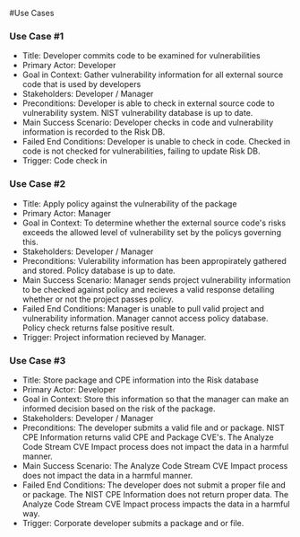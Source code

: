 #Use Cases

### Use Case #1

* Title: Developer commits code to be examined for vulnerabilities 
* Primary Actor: Developer
* Goal in Context: Gather vulnerability information for all external source code that is used by developers
* Stakeholders: Developer / Manager
* Preconditions: Developer is able to check in external source code to vulnerability system. NIST vulnerability database is up to date. 
* Main Success Scenario: Developer checks in code and vulnerability information is recorded to the Risk DB. 
* Failed End Conditions: Developer is unable to check in code. Checked in code is not checked for vulnerabilities, failing to update Risk DB. 
* Trigger: Code check in 

### Use Case #2

* Title: Apply policy against the vulnerability of the package 
* Primary Actor: Manager
* Goal in Context: To determine whether the external source code's risks exceeds the allowed level of vulnerability set by the policys governing this.
* Stakeholders: Developer / Manager
* Preconditions: Vulerability information has been appropirately gathered and stored. Policy database is up to date.
* Main Success Scenario: Manager sends project vulnerability information to be checked against policy and recieves a valid response detailing whether or not the project passes policy.
* Failed End Conditions:  Manager is unable to pull valid project and vulnerability information. Manager cannot access policy database. Policy check returns false positive result.
* Trigger: Project information recieved by Manager.

### Use Case #3

* Title: Store package and CPE information into the Risk database 
* Primary Actor: Developer
* Goal in Context: Store this information so that the manager can make an informed decision based on the risk of the package. 
* Stakeholders: Developer / Manager
* Preconditions: The developer submits a valid file and or package. NIST CPE Information returns valid CPE and Package CVE's. The Analyze Code Stream CVE Impact process does not impact the data in a harmful manner. 
* Main Success Scenario: The Analyze Code Stream CVE Impact process does not impact the data in a harmful manner. 
* Failed End Conditions: The developer does not submit a proper file and or package. The NIST CPE Information does not return proper data. The Analyze Code Stream CVE Impact process impacts the data in a harmful way. 
* Trigger: Corporate developer submits a package and or file.

